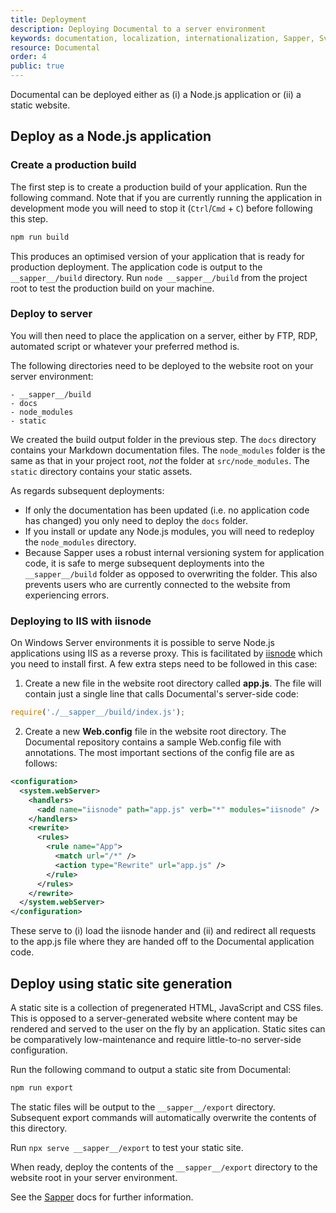 ```yaml
---
title: Deployment
description: Deploying Documental to a server environment
keywords: documentation, localization, internationalization, Sapper, Svelte, Gaois, Fiontar & Scoil na Gaeilge, DCU
resource: Documental
order: 4
public: true
---
```


Documental can be deployed either as (i) a Node.js application or (ii) a static website.

## Deploy as a Node.js application

### Create a production build

The first step is to create a production build of your application. Run the following command. Note that if you are currently running the application in development mode you will need to stop it (`Ctrl`/`Cmd` + `C`) before following this step.

```cmd
npm run build
```

This produces an optimised version of your application that is ready for production deployment. The application code is output to the `__sapper__/build` directory. Run `node __sapper__/build` from the project root to test the production build on your machine.

### Deploy to server

You will then need to place the application on a server, either by FTP, RDP, automated script or whatever your preferred method is.

The following directories need to be deployed to the website root on your server environment:

```
- __sapper__/build
- docs
- node_modules
- static
```

We created the build output folder in the previous step. The `docs` directory contains your Markdown documentation files. The `node_modules` folder is the same as that in your project root, *not* the folder at `src/node_modules`. The `static` directory contains your static assets.

As regards subsequent deployments:

- If only the documentation has been updated (i.e. no application code has changed) you only need to deploy the `docs` folder.
- If you install or update any Node.js modules, you will need to redeploy the `node_modules` directory.
- Because Sapper uses a robust internal versioning system for application code, it is safe to merge subsequent deployments into the `__sapper__/build` folder as opposed to overwriting the folder. This also prevents users who are currently connected to the website from experiencing errors.

### Deploying to IIS with iisnode

On Windows Server environments it is possible to serve Node.js applications using IIS as a reverse proxy. This is facilitated by [iisnode](https://github.com/Azure/iisnode) which you need to install first. A few extra steps need to be followed in this case:

1. Create a new file in the website root directory called **app.js**. The file will contain just a single line that calls Documental's server-side code:

  ```js
  require('./__sapper__/build/index.js');
  ```

2. Create a new **Web.config** file in the website root directory. The Documental repository contains a sample Web.config file with annotations. The most important sections of the config file are as follows:

  ```xml
  <configuration>
    <system.webServer>
      <handlers>
        <add name="iisnode" path="app.js" verb="*" modules="iisnode" />
      </handlers>
      <rewrite>
        <rules>
          <rule name="App">
            <match url="/*" />
            <action type="Rewrite" url="app.js" />
          </rule>
        </rules>
      </rewrite>
    </system.webServer>
  </configuration>
  ```

  These serve to (i) load the iisnode hander and (ii) and redirect all requests to the app.js file where they are handed off to the Documental application code.

## Deploy using static site generation

A static site is a collection of pregenerated HTML, JavaScript and CSS files. This is opposed to a server-generated website where content may be rendered and served to the user on the fly by an application. Static sites can be comparatively low-maintenance and require little-to-no server-side configuration.

Run the following command to output a static site from Documental:

```cmd
npm run export
```

The static files will be output to the `__sapper__/export` directory. Subsequent export commands will automatically overwrite the contents of this directory.

Run `npx serve __sapper__/export` to test your static site.

When ready, deploy the contents of the `__sapper__/export` directory to the website root in your server environment.

See the [Sapper](https://sapper.svelte.dev/) docs for further information.
